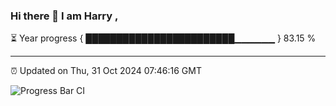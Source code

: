### Hi there 👋 I am Harry , 

⏳ Year progress { ████████████████████████▁▁▁▁▁▁ } 83.15 %

---

⏰ Updated on Thu, 31 Oct 2024 07:46:16 GMT

![Progress Bar CI](https://github.com/duykhang68/duykhang68/workflows/Progress%20Bar%20CI/badge.svg)
